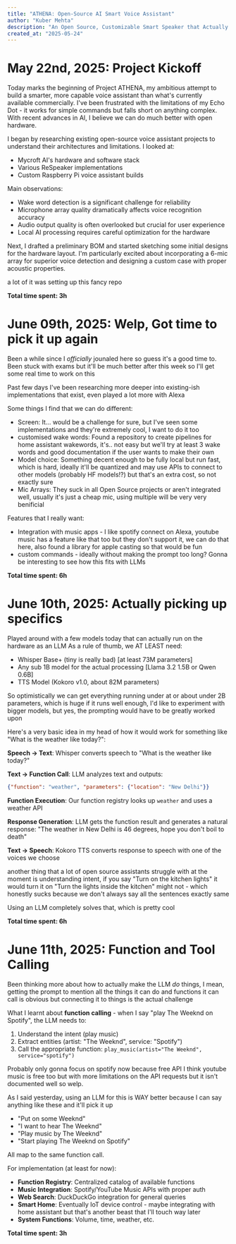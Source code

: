 ```yaml
---
title: "ATHENA: Open-Source AI Smart Voice Assistant"
author: "Kuber Mehta"
description: "An Open Source, Customizable Smart Speaker that Actually Respects you"
created_at: "2025-05-24"
---
```


# May 22nd, 2025: Project Kickoff

Today marks the beginning of Project ATHENA, my ambitious attempt to build a smarter, more capable voice assistant than what's currently available commercially. I've been frustrated with the limitations of my Echo Dot - it works for simple commands but falls short on anything complex. With recent advances in AI, I believe we can do much better with open hardware.

I began by researching existing open-source voice assistant projects to understand their architectures and limitations. I looked at:
- Mycroft AI's hardware and software stack
- Various ReSpeaker implementations
- Custom Raspberry Pi voice assistant builds

Main observations:
- Wake word detection is a significant challenge for reliability
- Microphone array quality dramatically affects voice recognition accuracy
- Audio output quality is often overlooked but crucial for user experience
- Local AI processing requires careful optimization for the hardware

Next, I drafted a preliminary BOM and started sketching some initial designs for the hardware layout. I'm particularly excited about incorporating a 6-mic array for superior voice detection and designing a custom case with proper acoustic properties.

a lot of it was setting up this fancy repo

**Total time spent: 3h**

# June 09th, 2025: Welp, Got time to pick it up again

Been a while since I *officially* jounaled here so guess it's a good time to. Been stuck with exams but it'll be much better after this week so I'll get some real time to work on this

Past few days I've been researching more deeper into existing-ish implementations that exist, even played a lot more with Alexa 

Some things I find that we can do different:
- Screen: It... would be a challenge for sure, but I've seen some implementations and they're extremely cool, I want to do it too
- customised wake words: Found a repository to create pipelines for home assistant wakewords, it's.. not easy but we'll try at least 3 wake words and good documentation if the user wants to make their own 
- Model choice: Something decent enough to be fully local but run fast, which is hard, ideally it'll be quantized and may use APIs to connect to other models (probably HF models!?) but that's an extra cost, so not exactly sure
- Mic Arrays: They suck in all Open Source projects or aren't integrated well, usually it's just a cheap mic, using multiple will be very very benificial 

Features that I really want:
- Integration with music apps - I like spotify connect on Alexa, youtube music has a feature like that too but they don't support it, we can do that here, also found a library for apple casting so that would be fun
- custom commands - ideally without making the prompt too long? Gonna be interesting to see how this fits with LLMs

**Total time spent: 6h**

# June 10th, 2025: Actually picking up specifics

Played around with a few models today that can actually run on the hardware as an LLM
As a rule of thumb, we AT LEAST need:
- Whisper Base+ (tiny is really bad) [at least 73M parameters]
- Any sub 1B model for the actual processing [Llama 3.2 1.5B or Qwen 0.6B]
- TTS Model (Kokoro v1.0, about 82M parameters)

So optimistically we can get everything running under at or about under 2B parameters, which is huge 
if it runs well enough, I'd like to experiment with bigger models, but yes, the prompting would have to be greatly worked upon

Here's a very basic idea in my head of how it would work for something like "What is the weather like today?":

**Speech → Text**: Whisper converts speech to "What is the weather like today?"

**Text → Function Call**: LLM analyzes text and outputs:
```json
{"function": "weather", "parameters": {"location": "New Delhi"}}
```

**Function Execution**: Our function registry looks up `weather` and uses a weather API

**Response Generation**: LLM gets the function result and generates a natural response: "The weather in New Delhi is 46 degrees, hope you don't boil to death"

**Text → Speech**: Kokoro TTS converts response to speech with one of the voices we choose

another thing that a lot of open source assistants struggle with at the moment is understanding intent, if you say 
"Turn on the kitchen lights" it would turn it on
"Turn the lights inside the kitchen" might not - which honestly sucks because we don't always say all the sentences exactly same 

Using an LLM completely solves that, which is pretty cool

**Total time spent: 6h**

# June 11th, 2025: Function and Tool Calling

Been thinking more about how to actually make the LLM *do* things, I mean, getting the prompt to mention all the things it can do and functions it can call is obvious but connecting it to things is the actual challenge

What I learnt about **function calling** - when I say "play The Weeknd on Spotify", the LLM needs to:

1. Understand the intent (play music)
2. Extract entities (artist: "The Weeknd", service: "Spotify") 
3. Call the appropriate function: `play_music(artist="The Weeknd", service="spotify")`

Probably only gonna focus on spotify now because free API I think youtube music is free too but with more limitations on the API requests but it isn't documented well so welp.

As I said yesterday, using an LLM for this is WAY better because I can say anything like these and it'll pick it up
- "Put on some Weeknd"
- "I want to hear The Weeknd" 
- "Play music by The Weeknd"
- "Start playing The Weeknd on Spotify"

All map to the same function call.

For implementation (at least for now):
- **Function Registry**: Centralized catalog of available functions
- **Music Integration**: Spotify/YouTube Music APIs with proper auth
- **Web Search**: DuckDuckGo integration for general queries
- **Smart Home**: Eventually IoT device control - maybe integrating with home assistant but that's another beast that I'll touch way later
- **System Functions**: Volume, time, weather, etc.

**Total time spent: 3h**